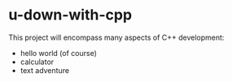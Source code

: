 # u-down-with-cpp

This project will encompass many aspects of C++ development:
 - hello world (of course)
 - calculator
 - text adventure
